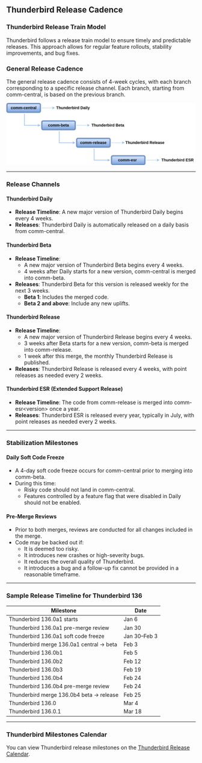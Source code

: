 ## Thunderbird Release Cadence

### Thunderbird Release Train Model

Thunderbird follows a release train model to ensure timely and predictable releases. This approach allows for regular feature rollouts, stability improvements, and bug fixes.

### General Release Cadence
The general release cadence consists of 4-week cycles, with each branch corresponding to a specific release channel. Each branch, starting from comm-central, is based on the previous branch.

![](../.gitbook/assets/tb-channels.png)

---

### **Release Channels**

#### **Thunderbird Daily**
- **Release Timeline**: A new major version of Thunderbird Daily begins every 4 weeks.
- **Releases**: Thunderbird Daily is automatically released on a daily basis from comm-central.

#### **Thunderbird Beta**
- **Release Timeline**:
  - A new major version of Thunderbird Beta begins every 4 weeks.
  - 4 weeks after Daily starts for a new version, comm-central is merged into comm-beta.
- **Releases**: Thunderbird Beta for this version is released weekly for the next 3 weeks.
  - **Beta 1**: Includes the merged code.
  - **Beta 2 and above**: Include any new uplifts.

#### **Thunderbird Release**
- **Release Timeline**:
  - A new major version of Thunderbird Release begins every 4 weeks.
  - 3 weeks after Beta starts for a new version, comm-beta is merged into comm-release.
  - 1 week after this merge, the monthly Thunderbird Release is published.
- **Releases**: Thunderbird Release is released every 4 weeks, with point releases as needed every 2 weeks.

#### **Thunderbird ESR (Extended Support Release)**
- **Release Timeline**: The code from comm-release is merged into comm-esr\<version\> once a year.
- **Releases**: Thunderbird ESR is released every year, typically in July, with point releases as needed every 2 weeks.

---

### **Stabilization Milestones**

#### **Daily Soft Code Freeze**
- A 4-day soft code freeze occurs for comm-central prior to merging into comm-beta.
- During this time:
  - Risky code should not land in comm-central.
  - Features controlled by a feature flag that were disabled in Daily should not be enabled.

#### **Pre-Merge Reviews**
- Prior to both merges, reviews are conducted for all changes included in the merge.
- Code may be backed out if:
  - It is deemed too risky.
  - It introduces new crashes or high-severity bugs.
  - It reduces the overall quality of Thunderbird.
  - It introduces a bug and a follow-up fix cannot be provided in a reasonable timeframe.

---

### **Sample Release Timeline for Thunderbird 136**

| Milestone                                | Date         |
|------------------------------------------|--------------|
| Thunderbird 136.0a1 starts               | Jan 6        |
| Thunderbird 136.0a1 pre-merge review     | Jan 30       |
| Thunderbird 136.0a1 soft code freeze     | Jan 30–Feb 3 |
| Thunderbird merge 136.0a1 central → beta | Feb 3        |
| Thunderbird 136.0b1                      | Feb 5        |
| Thunderbird 136.0b2                      | Feb 12       |
| Thunderbird 136.0b3                      | Feb 19       |
| Thunderbird 136.0b4                      | Feb 24       |
| Thunderbird 136.0b4 pre-merge review     | Feb 24       |
| Thunderbird merge 136.0b4 beta → release | Feb 25       |
| Thunderbird 136.0                        | Mar 4        |
| Thunderbird 136.0.1                      | Mar 18       |

---

### **Thunderbird Milestones Calendar**
You can view Thunderbird release milestones on the [Thunderbird Release Calendar](https://calendar.google.com/calendar/u/0/embed?src=c_f7b7f2cea6f65593ef05afaf2abfcfb48f87e25794468cd4a19d16495d17b6d1@group.calendar.google.com).

